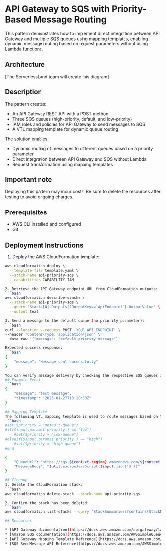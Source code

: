 # API Gateway to SQS with Priority-Based Message Routing

This pattern demonstrates how to implement direct integration between API Gateway and multiple SQS queues using mapping templates, enabling dynamic message routing based on request parameters without using Lambda functions.

## Architecture

[The ServerlessLand team will create this diagram]

## Description

The pattern creates:
- An API Gateway REST API with a POST method
- Three SQS queues (high-priority, default, and low-priority)
- IAM roles and policies for API Gateway to send messages to SQS
- A VTL mapping template for dynamic queue routing

The solution enables:
- Dynamic routing of messages to different queues based on a priority parameter
- Direct integration between API Gateway and SQS without Lambda
- Request transformation using mapping templates

## Important note

Deploying this pattern may incur costs. Be sure to delete the resources after testing to avoid ongoing charges.

## Prerequisites

* AWS CLI installed and configured
* Git

## Deployment Instructions

1. Deploy the AWS CloudFormation template:
```bash
aws cloudformation deploy \
  --template-file template.yaml \
  --stack-name api-priority-sqs \
  --capabilities CAPABILITY_IAM

2. Retrieve the API Gateway endpoint URL from CloudFormation outputs:
```bash
aws cloudformation describe-stacks \
  --stack-name api-priority-sqs \
  --query 'Stacks[0].Outputs[?OutputKey==`ApiEndpoint`].OutputValue' \
  --output text

3. Send a message to the default queue (no priority parameter):
```bash
curl --location --request POST 'YOUR_API_ENDPOINT' \
--header 'Content-Type: application/json' \
--data-raw '{"message": "default priority message"}'

Expected success response:
```bash
{
    "message": "Message sent successfully"
}

You can verify message delivery by checking the respective SQS queues in the AWS Console.
## Example Event
```bash
{
    "message": "test message",
    "timestamp": "2025-01-27T13:20:58Z"
}

## Mapping Template
The following VTL mapping template is used to route messages based on the priority parameter:
```bash
#set($priority = "default-queue")
#if($input.params('priority') == "low")
    #set($priority = "low-queue")
#elseif($input.params('priority') == "high")
    #set($priority = "high-queue")
#end

{
    "QueueUrl": "https://sqs.${context.region}.amazonaws.com/${context.accountId}/$priority",
    "MessageBody": "$util.escapeJavaScript($input.json('$'))"
}

## Cleanup
1. Delete the CloudFormation stack:
```bash
aws cloudformation delete-stack --stack-name api-priority-sqs

2. Confirm the stack has been deleted:
```bash
aws cloudformation list-stacks --query 'StackSummaries[?contains(StackName,`api-priority-sqs`)]'

## Resources

* [API Gateway documentation](https://docs.aws.amazon.com/apigateway/latest/developerguide/welcome.html)
* [Amazon SQS documentation](https://docs.aws.amazon.com/AWSSimpleQueueService/latest/SQSDeveloperGuide/welcome.html)
* [API Gateway Mapping Template Reference](https://docs.aws.amazon.com/apigateway/latest/developerguide/api-gateway-mapping-template-reference.html)
* [SQS SendMessage API Reference](https://docs.aws.amazon.com/AWSSimpleQueueService/latest/APIReference/API_SendMessage.html)



